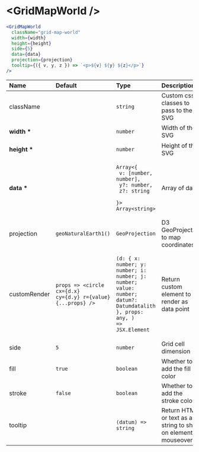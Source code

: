 # \<GridMapWorld \/>

```jsx
<GridMapWorld
  className="grid-map-world"
  width={width}
  height={height}
  side={5}
  data={data}
  projection={projection}
  tooltip={({ v, y, z }) => `<p>${v} ${y} ${z}</p>`}
/>
```

| Name             | Default                                                                             | Type                                                                                                                                      | Description                                                  |
| :--------------- | :---------------------------------------------------------------------------------- | :---------------------------------------------------------------------------------------------------------------------------------------- | :----------------------------------------------------------- |
| className        |                                                                                     | <pre><code>string</code></pre>                                                                                                            | Custom css classes to pass to the SVG                        |
| <b>width \*</b>  |                                                                                     | <pre><code>number</code></pre>                                                                                                            | Width of the SVG                                             |
| <b>height \*</b> |                                                                                     | <pre><code>number</code></pre>                                                                                                            | Height of the SVG                                            |
| <b>data \*</b>   |                                                                                     | <pre><code>Array<{<br> v: [number, number],<br> y?: number,<br> z?: string <br>}><br>Array\<string\></code></pre>                         | Array of data                                                |
| projection       | <pre><code>geoNaturalEarth1()</code></pre>                                          | <pre><code>GeoProjection</code></pre>                                                                                                     | D3 GeoProjection to map coordinates                          |
| customRender     | <pre><code>props => <circle cx={d.x} cy={d.y} r={value} {...props} /> </code></pre> | <pre><code>(d: { x: number; y: number; i: number; j: number; value: number; datum?: Datumdatalith }, props: any, ) => JSX.Element</code></pre> | Return custom element to render as data point                |
| side             | <pre><code>5</code></pre>                                                           | <pre><code>number</code></pre>                                                                                                            | Grid cell dimension                                          |
| fill             | <pre><code>true</code></pre>                                                        | <pre><code>boolean</code></pre>                                                                                                           | Whether to add the fill color                                |
| stroke           | <pre><code>false</code></pre>                                                       | <pre><code>boolean</code></pre>                                                                                                           | Whether to add the stroke color                              |
| tooltip          |                                                                                     | <pre><code>(datum) => string</code></pre>                                                                                                 | Return HTML or text as a string to show on element mouseover |

